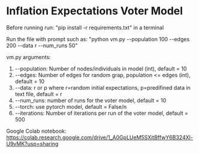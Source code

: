 # Inflation Expectations Voter Model

Before running run:
"pip install -r requirements.txt" in a terminal

Run the file with prompt such as: "python vm.py --population 100 --edges 200 --data r --num_runs 50"

vm.py arguments:

1. --population: Number of nodes/individuals in model (int), default = 10
2. --edges: Number of edges for random grap, population <= edges (int), default = 10
3. --data: r or p where r=random initial expectations, p=predifined data in text file, default = r
4. --num_runs: number of runs for the voter model, default = 10
5. --torch: use pytorch model, default = False/n
6. --iterations: Number of iterations per run of the voter model, default = 500

Google Colab notebook: https://colab.research.google.com/drive/1_A0GpLUeM5SXitBffwY6B324Xl-U9vMK?usp=sharing

